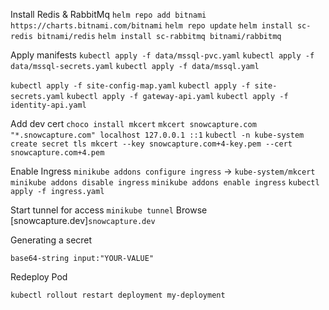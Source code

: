 Install Redis & RabbitMq
`helm repo add bitnami https://charts.bitnami.com/bitnami`
`helm repo update`
`helm install sc-redis bitnami/redis`
`helm install sc-rabbitmq bitnami/rabbitmq`

Apply manifests
`kubectl apply -f data/mssql-pvc.yaml`
`kubectl apply -f data/mssql-secrets.yaml`
`kubectl apply -f data/mssql.yaml`

`kubectl apply -f site-config-map.yaml`
`kubectl apply -f site-secrets.yaml`
`kubectl apply -f gateway-api.yaml`
`kubectl apply -f identity-api.yaml`

Add dev cert
`choco install mkcert`
`mkcert snowcapture.com "*.snowcapture.com" localhost 127.0.0.1 ::1`
`kubectl -n kube-system create secret tls mkcert --key snowcapture.com+4-key.pem --cert snowcapture.com+4.pem`

Enable Ingress
`minikube addons configure ingress` -> `kube-system/mkcert`
`minikube addons disable ingress`
`minikube addons enable ingress`
`kubectl apply -f ingress.yaml`

Start tunnel for access
`minikube tunnel`
Browse [snowcapture.dev]`snowcapture.dev`

Generating a secret

```
base64-string input:"YOUR-VALUE"
```

Redeploy Pod

```
kubectl rollout restart deployment my-deployment
```
